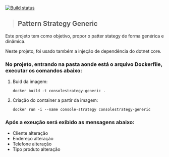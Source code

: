 [![Build status](https://ci.appveyor.com/api/projects/status/ucxwgqb0ypj73tt9?svg=true)](https://ci.appveyor.com/project/adeildo-oliveira/consolegenericstrategy)

>## Pattern Strategy Generic
Este projeto tem como objetivo, propor o patter stategy de forma genérica e dinâmica.

Neste projeto, foi usado também a injeção de dependência do dotnet core.

### No projeto, entrando na pasta aonde está o arquivo **Dockerfile**, executar os comandos abaixo:

1. Buid da imagem:
    ```
    docker build -t consolestrategy-generic .
    ```
2. Criação do container a partir da imagem:
    ```
    docker run -i --name console-strategy consolestrategy-generic
    ```

### Após a exeução será exibido as mensagens abaixo:
* Cliente alteração
* Endereço alteração
* Telefone alteração
* Tipo produto alteração